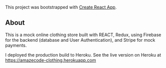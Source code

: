 This project was bootstrapped with [Create React App](https://github.com/facebook/create-react-app).

## About
This is a mock online clothing store built with REACT, Redux, using Firebase for the backend (database and User Authentication), and Stripe for mock payments.

I deployed the production build to Heroku. See the live version on Heroku at https://amazecode-clothing.herokuapp.com
